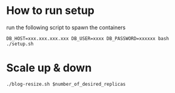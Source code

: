 # How to run setup

run the following script to spawn the containers
```
DB_HOST=xxx.xxx.xxx.xxx DB_USER=xxxx DB_PASSWORD=xxxxxx bash ./setup.sh
```

# Scale up & down 
```
./blog-resize.sh $number_of_desired_replicas
```

